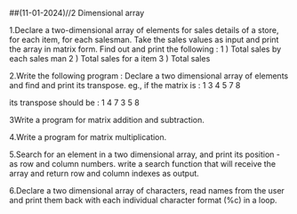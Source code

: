 ##(11-01-2024)//2 Dimensional array

1.Declare a two-dimensional array of elements for sales details of a store, for each item, for each salesman. Take the sales values as input and print the array in matrix form.
Find out and print the following :
1 ) Total sales by each sales man
2 ) Total sales for a item
3 ) Total sales

2.Write the following program :
Declare a two dimensional array of elements and find and print its transpose.
eg., if the matrix is :       1 3
                              4 5
                              7 8

its transpose should be :     1 4 7
                              3 5 8


3Write a program  for matrix addition and subtraction.

4.Write a program  for matrix multiplication.

5.Search for an element in a two dimensional array, and print its position - as row and column numbers. write a search function that will receive the array and return row and column indexes as output.

6.Declare a two dimensional array of characters, read names from the user and print them back with each individual character format (%c) in a loop.

